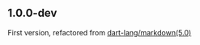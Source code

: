 ## 1.0.0-dev

First version, refactored from
[dart-lang/markdown(5.0)](https://pub.dev/packages/markdown/versions/5.0.0)
